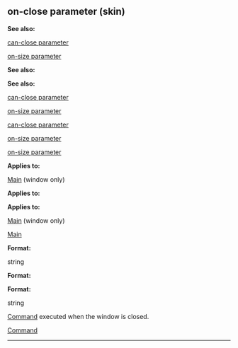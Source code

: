

 on-close parameter (skin)
---------------------------




**See also:** 


[can-close parameter](#/{skin}/param/can-close) 

[on-size parameter](#/{skin}/param/on-size) 




**See also:** 

**See also:**

[can-close parameter](#/{skin}/param/can-close) 

[on-size parameter](#/{skin}/param/on-size) 


[can-close parameter](#/{skin}/param/can-close)

[on-size parameter](#/{skin}/param/on-size) 

[on-size parameter](#/{skin}/param/on-size)


**Applies to:** 


[Main](#/{skin}/control/main) 
 (window only)
 


**Applies to:** 

**Applies to:**

[Main](#/{skin}/control/main) 
 (window only)

[Main](#/{skin}/control/main)


**Format:** 


 string
 


**Format:** 

**Format:**

 string


[Command](#/{skin}/commands) 
 executed when the window is closed.



[Command](#/{skin}/commands)


---


